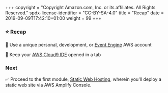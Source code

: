 +++
copyright = "Copyright Amazon.com, Inc. or its affiliates. All Rights Reserved."
spdx-license-identifier = "CC-BY-SA-4.0"
title = "Recap"
date = 2019-09-09T17:42:10+01:00
weight = 99
+++

### :star: Recap

:key: Use a unique personal, development, or [Event Engine][event-engine] AWS account

:key: Keep your [AWS Cloud9 IDE][aws-cloud9-ide] opened in a tab

### Next

:white_check_mark: Proceed to the first module, [Static Web Hosting][static-web-hosting], 
wherein you'll deploy a static web site via AWS Amplify Console.

[aws-cloud9-ide]: ../accountsetup/#starting-aws-cloud9-ide
[event-engine]: ../eventengine
[static-web-hosting]: /staticwebhosting
